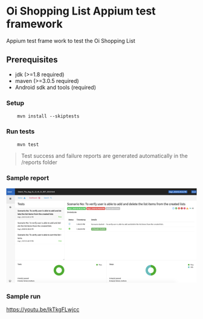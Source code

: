 # Oi Shopping List Appium test framework

Appium test frame work to test the Oi Shopping List

## Prerequisites

* jdk (>=1.8 required)
* maven (>=3.0.5 required)
* Android sdk and tools (required)


### Setup
```
    mvn install --skiptests
```

### Run tests
```
    mvn test
```
> Test success and failure reports are generated automatically in the /reports folder


### Sample report

![Sample report](https://raw.githubusercontent.com/Srinija90/shoppinglist-appiumtest/master/report-sample.png)

### Sample run

https://youtu.be/IkTkgFLwjcc
